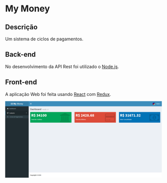 # My Money

## Descrição

Um sistema de ciclos de pagamentos.

## Back-end

No desenvolvimento da API Rest foi utilizado o [Node.js](https://nodejs.org/en/).

## Front-end

A aplicação Web foi feita usando [React](https://pt-br.reactjs.org/) com [Redux](https://redux.js.org/).

![alt text](img/my-money.png)
